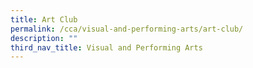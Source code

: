 ```yaml
---
title: Art Club
permalink: /cca/visual-and-performing-arts/art-club/
description: ""
third_nav_title: Visual and Performing Arts
---
```

